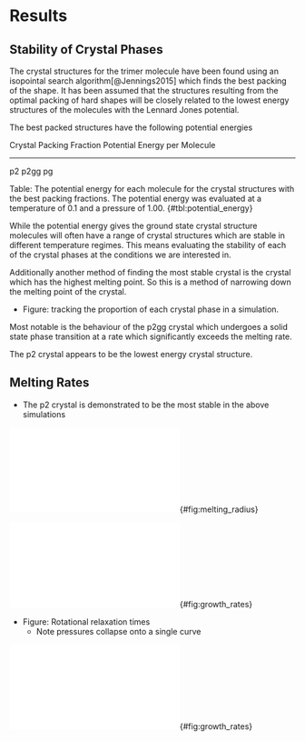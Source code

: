 # Results

## Stability of Crystal Phases

The crystal structures for the trimer molecule
have been found using an isopointal search algorithm[@Jennings2015]
which finds the best packing of the shape.
It has been assumed that the structures resulting from
the optimal packing of hard shapes
will be closely related to the lowest energy structures
of the molecules with the Lennard Jones potential.

The best packed structures have the following potential energies

Crystal Packing Fraction Potential Energy per Molecule
------- ---------------- -------------
p2
p2gg
pg

Table: The potential energy for each molecule for the crystal structures with the best
packing fractions. The potential energy was evaluated at a temperature of 0.1 and
a pressure of 1.00. {#tbl:potential_energy}


While the potential energy gives the ground state crystal structure
molecules will often have a range of crystal structures
which are stable in different temperature regimes.
This means evaluating the stability of each of the crystal phases
at the conditions we are interested in.

Additionally another method of finding the most stable crystal
is the crystal which has the highest melting point.
So this is a method of narrowing down the melting point of the crystal.

- Figure: tracking the proportion of each crystal phase in a simulation.

Most notable is the behaviour of the p2gg crystal
which undergoes a solid state phase transition
at a rate which significantly exceeds the melting rate.

The p2 crystal appears to be the lowest energy crystal structure.

## Melting Rates

- The p2 crystal is demonstrated to be the most stable in the above simulations

![This figure shows the change in volume of an inital crystal surrounded by liquid as a
function of time. Each set of conditions was repeated five times from independent
configurations, with the results from each configuration shown as a dot.The change in
volume proceeds fairly linearly over the changes in volume presented
here.](../Projects/Crystal_Melting/figures/melting_radius.pdf){#fig:melting_radius}

![The crystal growth rates normalised by the melting point. For clarity a light grey
line has been marked at a melting rate of 0. These results are for both high and low
pressure melting, which when normalised by the melting point collapse onto the same
curve. Multiple independent result for every set of conditions are marked
individually.](../Projects/Crystal_Melting/figures/growth_rates_err.pdf){#fig:growth_rates}

- Figure: Rotational relaxation times
    - Note pressures collapse onto a single curve

![This normalises both the temeprature by the melting point, and the growth rate by the
rotational relaxation. In this figure we can see that the growth rate is increases
faster than would just be explained by the dynamics. The shape of the curve seems to
indicate a slowing down of this effect, which is opposite of what is expected. This
effect is currently
unexplained.](../Projects/Crystal_Melting/figures/normalised_melting_err.pdf){#fig:growth_rates}
